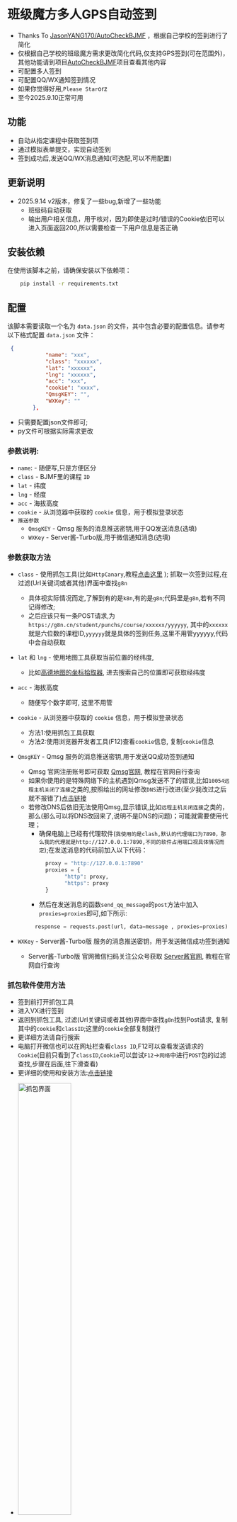 # 班级魔方多人GPS自动签到

- Thanks To [JasonYANG170/AutoCheckBJMF](https://github.com/JasonYANG170/AutoCheckBJMF) ，根据自己学校的签到进行了简化
- 仅根据自己学校的班级魔方需求更改简化代码,仅支持GPS签到(可在范围外)，其他功能请到项目[AutoCheckBJMF](https://github.com/JasonYANG170/AutoCheckBJMF)项目查看其他内容
- 可配置多人签到
- 可配置QQ/WX通知签到情况
- 如果你觉得好用,`Please Star`orz
- 至今2025.9.10正常可用
## 功能

- 自动从指定课程中获取签到项
- 通过模拟表单提交，实现自动签到
- 签到成功后,发送QQ/WX消息通知(可选配,可以不用配置)

## 更新说明

- 2025.9.14 v2版本，修复了一些bug,新增了一些功能
  - 班级码自动获取
  - 输出用户相关信息，用于核对，因为即使是过时/错误的Cookie依旧可以进入页面返回200,所以需要检查一下用户信息是否正确


## 安装依赖

在使用该脚本之前，请确保安装以下依赖项：
```bash
    pip install -r requirements.txt
```


## 配置

该脚本需要读取一个名为 `data.json` 的文件，其中包含必要的配置信息。请参考以下格式配置 `data.json` 文件：
```json
 {
            "name": "xxx",
            "class": "xxxxxx",
            "lat": "xxxxxx",
            "lng": "xxxxxx",
            "acc": "xxx",
            "cookie": "xxxx",
            "QmsgKEY": "",
            "WXKey": ""
        },
```
- 只需要配置json文件即可;
- py文件可根据实际需求更改

### 参数说明:
- `name`: - 随便写,只是方便区分
- `class` - BJMF里的课程 `ID`
- `lat` - 纬度
- `lng` - 经度
- `acc` - 海拔高度
- `cookie` - 从浏览器中获取的 `cookie` 信息，用于模拟登录状态
- `推送参数`
  - `QmsgKEY` - Qmsg 服务的消息推送密钥,用于QQ发送消息(选填)
  - `WXKey` - Server酱-Turbo版,用于微信通知消息(选填)

### 参数获取方法
- `class` - 使用抓包工具(比如`HttpCanary`,教程[点击这里](https://blog.csdn.net/weixin_53891182/article/details/124739048) ); 抓取一次签到过程,在过滤(Url关键词或者其他)界面中查找`g8n`
  - 具体视实际情况而定,了解到有的是`k8n`,有的是`g8n`;代码里是`g8n`,若有不同记得修改;
  - 之后应该只有一条POST请求,为`https://g8n.cn/student/punchs/course/xxxxxx/yyyyyy`, 其中的`xxxxxx`就是六位数的课程ID,`yyyyyy`就是具体的签到任务,这里不用管yyyyyy,代码中会自动获取
- `lat` 和 `lng` - 使用地图工具获取当前位置的经纬度,
  - 比如[高德地图的坐标拾取器](https://lbs.amap.com/tools/picker), 进去搜索自己的位置即可获取经纬度
- `acc` - 海拔高度
  - 随便写个数字即可, 这里不用管
- `cookie` - 从浏览器中获取的 `cookie` 信息，用于模拟登录状态
  - 方法1:使用抓包工具获取 
  - 方法2:使用浏览器开发者工具(F12)查看`cookie`信息, 复制`cookie`信息
- `QmsgKEY` - Qmsg 服务的消息推送密钥,用于发送QQ成功签到通知
  - Qmsg 官网注册账号即可获取 [Qmsg官网](https://qmsg.zendee.cn/), 教程在官网自行查询
  - 如果你使用的是特殊网络下的主机遇到Qmsg发送不了的错误,比如`10054远程主机关闭了连接`之类的,按照给出的网址修改`DNS`进行改进(至少我改过之后就不报错了)[点击链接](https://blog.csdn.net/itnerd/article/details/106764904)
   - 若修改DNS后依旧无法使用Qmsg,显示错误,比如`远程主机关闭连接`之类的，那么(那么可以将DNS改回来了,说明不是DNS的问题)；可能就需要使用代理；
      - 确保电脑上已经有代理软件(`我使用的是clash,默认的代理端口为7890，那么我的代理就是http://127.0.0.1:7890,不同的软件占用端口视具体情况而定`);在发送消息的代码前加入以下代码：
        ```python
          proxy = "http://127.0.0.1:7890"
          proxies = {
                "http": proxy,
                "https": proxy
          }
        ```
      - 然后在发送消息的函数`send_qq_message`的`post`方法中加入`proxies=proxies`即可,如下所示:
      ```python
        response = requests.post(url, data=message , proxies=proxies)
      ```

- `WXKey` - Server酱-Turbo版 服务的消息推送密钥，用于发送微信成功签到通知
  - Server酱-Turbo版 官网微信扫码关注公众号获取 [Server酱官网](https://sct.ftqq.com/), 教程在官网自行查询

### 抓包软件使用方法
- 签到前打开抓包工具
- 进入VX进行签到
- 返回到抓包工具, 过滤(Url关键词或者其他)界面中查找`g8n`找到Post请求, 复制其中的`cookie`和`classID`;这里的`cookie`全部复制就行
- 更详细方法请自行搜索
- 电脑打开微信也可以在网址栏查看`class ID`,F12可以查看发送请求的`Cookie`(目前只看到了`classID`,`Cookie`可以尝试`F12`->`网络`中进行`POST`包的过滤查找,步骤在后面,往下滑查看) 
- 更详细的使用和安装方法:[点击链接](https://blog.csdn.net/weixin_53891182/article/details/124739048)

[//]: # (![抓包界面]&#40;doc/img1.jpg&#41;)
- <img src="doc/img1.jpg" alt="抓包界面" style="width: 50%; height: auto;">

### 浏览器获取Cookie方法
- 这个方法可以在任意时候使用
- 电脑登录微信,点击签到项,使得浏览器打开签到页面
  - [//]: # (![微信签到页面]&#40;doc/img1.jpg&#41;)
  - <img src="doc/img2.jpg" alt="微信签到页面" style="width: 50%; height: auto;">
  - [//]: # (![浏览器查看班级码]&#40;doc/img1.jpg&#41;)
  - <img src="doc/img4.jpg" alt="浏览器查看班级码" style="width: 100%; height: auto;">
  - 这边的浏览器网址有两个框;左边的六位数就是`班级ID`,右边的就是具体的签到任务,这里不用管右边的,代码中会自动获取
- 按F12打开开发者工具,切换到`网络`(`Network`)标签,侧边栏找到一个全是数字的标签,再在打开的页面中点击Cookie,
- 直接复制图中淡蓝色选中部分：
<img src="doc/img5.jpg" alt="浏览器查看Cookie" style="width: 100%; height: auto;">

### 使用/运行方法

- 配置 `data.json` 文件，确保填入正确的课程信息和其他配置项
- 运行脚本 `BJMF.py`：

```bash
python BJMF.py
```

脚本将自动完成签到操作，并在成功签到后发送通知(如果有配置 Qmsg 服务的话)。

### 自动方法:
- windows 系统: 使用计划任务设置定时任务 [教程](https://blog.csdn.net/weixin_38792396/article/details/121490505)
  - 此电脑(右键)->管理->系统工具->任务计划程序->任务计划程序库
  - linux 系统: 使用 `crontab` 设置定时任务 [教程](https://geek-docs.com/python/python-ask-answer/815_python_execute_python_script_via_crontab.html)
- 或者使用云服务定时任务, 比如腾讯云函数, 阿里云函数计算, 百度云函数计算等 教程自行搜索
